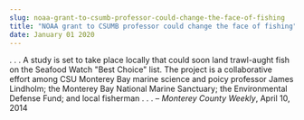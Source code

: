 ```yaml
---
slug: noaa-grant-to-csumb-professor-could-change-the-face-of-fishing
title: "NOAA grant to CSUMB professor could change the face of fishing"
date: January 01 2020
---
```


<p>. . . A study is set to take place locally that could soon land trawl-aught fish on the Seafood Watch "Best Choice" list. The project is a collaborative effort among CSU Monterey Bay marine science and poicy professor James Lindholm; the Monterey Bay National Marine Sanctuary; the Environmental Defense Fund; and local fisherman . . .  – <em>Monterey County Weekly</em>, April 10, 2014
</p>
